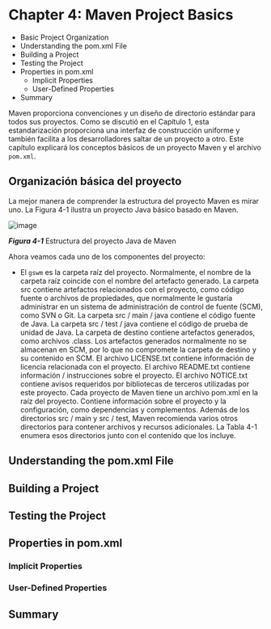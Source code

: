 # Chapter 4: Maven Project Basics

* Basic Project Organization
* Understanding the pom.xml File
* Building a Project
* Testing the Project
* Properties in pom.xml
   * Implicit Properties
   * User-Defined Properties
* Summary

Maven proporciona convenciones y un diseño de directorio estándar para todos sus proyectos. Como se discutió en el Capítulo 1, esta estandarización proporciona una interfaz de construcción uniforme y también facilita a los desarrolladores saltar de un proyecto a otro. Este capítulo explicará los conceptos básicos de un proyecto Maven y el archivo ` pom.xml`.



## Organización básica del proyecto

La mejor manera de comprender la estructura del proyecto Maven es mirar uno. La Figura 4-1 ilustra un proyecto Java básico basado en Maven.

![image](https://user-images.githubusercontent.com/23094588/118805639-71e75500-b8a6-11eb-81ee-1994e9bb3874.png)

***Figura 4-1*** Estructura del proyecto Java de Maven

Ahora veamos cada uno de los componentes del proyecto:

* El `gswm` es la carpeta raíz del proyecto. Normalmente, el nombre de la carpeta raíz coincide con el nombre del artefacto generado.
La carpeta src contiene artefactos relacionados con el proyecto, como código fuente o archivos de propiedades, que normalmente le gustaría administrar en un sistema de administración de control de fuente (SCM), como SVN o Git.
La carpeta src / main / java contiene el código fuente de Java.
La carpeta src / test / java contiene el código de prueba de unidad de Java.
La carpeta de destino contiene artefactos generados, como archivos .class. Los artefactos generados normalmente no se almacenan en SCM, por lo que no compromete la carpeta de destino y su contenido en SCM.
El archivo LICENSE.txt contiene información de licencia relacionada con el proyecto.
El archivo README.txt contiene información / instrucciones sobre el proyecto.
El archivo NOTICE.txt contiene avisos requeridos por bibliotecas de terceros utilizadas por este proyecto.
Cada proyecto de Maven tiene un archivo pom.xml en la raíz del proyecto. Contiene información sobre el proyecto y la configuración, como dependencias y complementos.
Además de los directorios src / main y src / test, Maven recomienda varios otros directorios para contener archivos y recursos adicionales. La Tabla 4-1 enumera esos directorios junto con el contenido que los incluye.

## Understanding the pom.xml File
## Building a Project
## Testing the Project
## Properties in pom.xml
### Implicit Properties
### User-Defined Properties
## Summary
